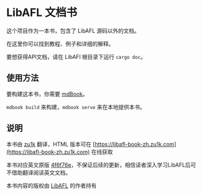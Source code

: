# LibAFL 文档书

这个项目作为一本书，包含了 LibAFL 源码以外的文档。

在这里你可以找到教程、例子和详细的解释。

要想获得API文档，请在 LibAFl 根目录下运行 `cargo doc`。

## 使用方法

要构建这本书，你需要 [mdBook](https://github.com/rust-lang/mdBook)。

`mdbook build` 来构建，`mdbook serve` 来在本地提供本书。

## 说明

本书由 [zu1k](https://github.com/zu1k) 翻译，HTML 版本可在 [https://libafl-book-zh.zu1k.com](https://libafl-book-zh.zu1k.com) 在线获取

本书对应英文原版 [4f6f76e](https://github.com/AFLplusplus/LibAFL/tree/4f6f76e85710d3d8d3fd7bea49e2c3f3b152b0e9)，不保证后续的更新，相信读者深入学习LibAFL后可不借助翻译阅读英文文档。

本书内容的版权由 [LibAFL](https://github.com/AFLplusplus/LibAFL) 的作者持有
